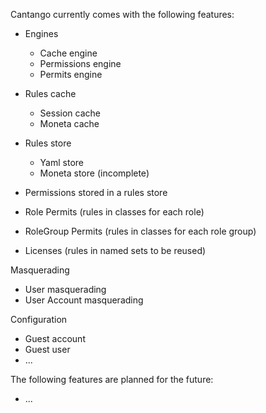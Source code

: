 Cantango currently comes with the following features:

* Engines
  * Cache engine
  * Permissions engine
  * Permits engine

* Rules cache
  * Session cache
  * Moneta cache

* Rules store
  * Yaml store
  * Moneta store (incomplete)

* Permissions stored in a rules store
* Role Permits (rules in classes for each role)
* RoleGroup Permits (rules in classes for each role group)
* Licenses (rules in named sets to be reused)

Masquerading
  * User masquerading
  * User Account masquerading

Configuration
  * Guest account
  * Guest user
  * ...


The following features are planned for the future:
* ...
